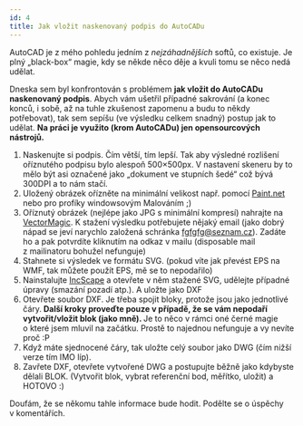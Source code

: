 ```yaml
---
id: 4
title: Jak vložit naskenovaný podpis do AutoCADu
---
```

<p>AutoCAD je z mého pohledu jedním z <em>nejzáhadnějších </em>softů, co existuje. Je plný „black-box“ magie, kdy se někde něco děje a kvuli tomu se něco nedá udělat.</p>
<p>Dneska sem byl konfrontován s problémem <strong>jak vložit do AutoCADu naskenovaný podpis</strong>. Abych vám ušetřil případné sakrování (a konec konců, i sobě, až na tuhle zkušenost zapomenu a budu to někdy potřebovat), tak sem sepíšu (ve výsledku celkem snadný) postup jak to udělat. <strong>Na práci je využito (krom AutoCADu) jen opensourcových nástrojů.</strong></p>
<ol>
<li>Naskenujte si podpis. Čím větší, tím lepší. Tak aby výsledné 	rozlišení oříznutého podpisu bylo alespoň 500×500px. V nastavení 	skeneru by to mělo být asi označené jako „dokument ve stupních šedé“ 	což bývá 300DPI a to nám stačí.</li>
<li>Uložený obrázek ořízněte na minimální velikost např. pomocí <a href="http://www.getpaint.net/" target="_blank">Paint.net</a> nebo pro profíky windowsovým 	Malováním ;)</li>
<li>Oříznutý obrázek (nejlépe jako JPG s minimální kompresí) nahrajte 	na <a href="http://vectormagic.com/online/how_it_works" target="_blank">VectorMagic</a>. 	K stažení výsledku potřebujete nějaký email (jako dobrý nápad se jeví 	narychlo založená schránka <a href="mailto:fgfgfg@seznam.cz" target="_blank">fgfgfg@seznam.cz</a>). Zadáte ho 	a pak potvrdíte kliknutím na odkaz v mailu (disposable mail z mailinatoru 	bohužel nefunguje)</li>
<li>Stahnete si výsledek ve formátu SVG. (pokud víte jak převést EPS na 	WMF, tak můžete použít EPS, mě se to nepodařilo)</li>
<li>Nainstalujte <a href="http://www.inkscape.org/" target="_blank">IncScape</a> a otevřete 	v něm stažené SVG, udělejte případné úpravy (smazání pozadí atp.). 	A uložte jako DXF</li>
<li>Otevřete soubor DXF. Je třeba spojit bloky, protože jsou jako jednotlivé 	čáry.<strong> </strong><strong>Další kroky proveďte pouze v případě, 	že se vám nepodaří vytvořit/vložit blok (jako mně). </strong>Je to něco 	v rámci oné černé magie o které jsem mluvil na začátku. Prostě to 	najednou nefunguje a vy nevíte proč :P</li>
<li>Když máte sjednocené čáry, tak uložte celý soubor jako DWG (čím 	nižší verze tím IMO líp).</li>
<li>Zavřete DXF, otevřete vytvořené DWG a postupujte běžně jako kdybyste 	dělali BLOK. (Vytvořit blok, vybrat referenční bod, měřítko, uložit) a 	HOTOVO :)</li>
</ol>
<p>Doufám, že se někomu tahle informace bude hodit. Podělte se o úspěchy v komentářích.</p>
